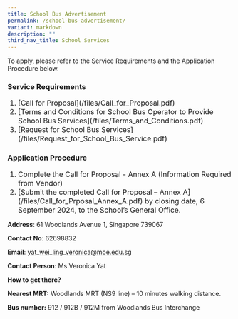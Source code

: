 ```yaml
---
title: School Bus Advertisement
permalink: /school-bus-advertisement/
variant: markdown
description: ""
third_nav_title: School Services
---
```

To apply, please refer to the Service Requirements and the Application Procedure below.

### Service Requirements
<ol type="1"><span style="font-size:16px">
  <li>[Call for Proposal](/files/Call_for_Proposal.pdf)</li>
  <li>[Terms and Conditions for School Bus Operator to Provide School Bus Services](/files/Terms_and_Conditions.pdf) </li>
  <li>[Request for School Bus Services](/files/Request_for_School_Bus_Service.pdf)</li>
</span></ol>
	
### Application Procedure 
	
<ol type="1"><span style="font-size:16px">
  <li>Complete the Call for Proposal - Annex A (Information Required from Vendor) </li>
  <li>[Submit the completed Call for Proposal – Annex A](/files/Call_for_Prposal_Annex_A.pdf) by closing date, 6 September 2024, to the School’s General Office.&nbsp; </li>
</span></ol>

**Address**: 61 Woodlands Avenue 1, Singapore 739067

**Contact No**: 62698832

**Email**: yat_wei_ling_veronica@moe.edu.sg

**Contact Person**: Ms Veronica Yat

**How to get there?**

**Nearest MRT:** Woodlands MRT (NS9 line) – 10 minutes walking distance. &nbsp;

**Bus number:** 912 / 912B / 912M from Woodlands Bus Interchange